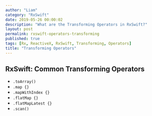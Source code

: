 ```yaml
---
author: "Liam"
category: "RxSwift"
date: 2019-05-26 00:00:02
description: "What are the Transforming Operators in RxSwift?"
layout: post
permalink: rxswift-operators-transforming
published: true
tags: [Rx, ReactiveX, RxSwift, Transforming, Operators]
title: "Transforming Operators"
---
```


## RxSwift: Common Transforming Operators

- `.toArray()`
- `.map {}`
- `.mapWithIndex {}`
- `.flatMap {}`
- `.flatMapLatest {}`
- `.scan()`
